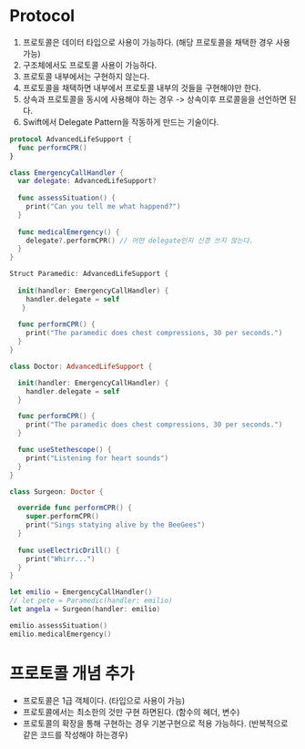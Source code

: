 # Protocol

1. 프로토콜은 데이터 타입으로 사용이 가능하다. (해당 프로토콜을 채택한 경우 사용가능)
2. 구조체에서도 프로토콜 사용이 가능하다. 
3. 프로토콜 내부에서는 구현하지 않는다.
4. 프로토콜을 채택하면 내부에서 프로토콜 내부의 것들을 구현해야만 한다. 
5. 상속과 프로토콜을 동시에 사용해야 하는 경우 -> 상속이후 프로콜을을 선언하면 된다.
6. Swift에서 Delegate Pattern을 작동하게 만드는 기술이다. 

```swift
protocol AdvancedLifeSupport {
  func performCPR() 
}

class EmergencyCallHandler {
  var delegate: AdvancedLifeSupport?
  
  func assessSituation() {
    print("Can you tell me what happend?")
  }
  
  func medicalEmergency() {
    delegate?.performCPR() // 어떤 delegate인지 신경 쓰지 않는다. 
  }
}

Struct Paramedic: AdvancedLifeSupport {
  
  init(handler: EmergencyCallHandler) {
    handler.delegate = self
   }
  
  func performCPR() {
    print("The paramedic does chest compressions, 30 per seconds.")
  }
}

class Doctor: AdvancedLifeSupport {

  init(handler: EmergencyCallHandler) {
    handler.delegate = self
  }

  func performCPR() {
    print("The paramedic does chest compressions, 30 per seconds.")
  }

  func useStethescope() {
    print("Listening for heart sounds")
  }
}

class Surgeon: Doctor {

  override func performCPR() {
    super.performCPR()
    print("Sings statying alive by the BeeGees")
  }
  
  func useElectricDrill() {
    print("Whirr...")
  }
}

let emilio = EmergencyCallHandler()
// let pete = Paramedic(handler: emilio)
let angela = Surgeon(handler: emilio)

emilio.assessSituation()
emilio.medicalEmergency()
```

# 프로토콜 개념 추가
- 프로토콜은 1급 객체이다. (타입으로 사용이 가능)
- 프로토콜에서는 최소한의 것만 구현 하면된다. (함수의 헤더, 변수)
- 프로토콜의 확장을 통해 구현하는 경우 기본구현으로 적용 가능하다. (반복적으로 같은 코드를 작성해야 하는경우)
